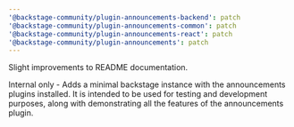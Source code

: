 ```yaml
---
'@backstage-community/plugin-announcements-backend': patch
'@backstage-community/plugin-announcements-common': patch
'@backstage-community/plugin-announcements-react': patch
'@backstage-community/plugin-announcements': patch
---
```


Slight improvements to README documentation.

Internal only - Adds a minimal backstage instance with the announcements plugins installed. It is intended to be used for testing and development purposes, along with demonstrating all the features of the announcements plugin.

